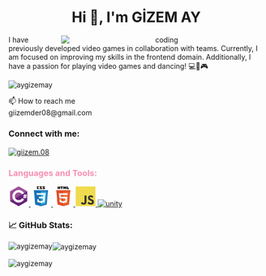 <h1 align="center">Hi 👋, I'm GİZEM AY</h1>
<p align="center">
  <img align="right" alt="coding" width="400" src="https://i.pinimg.com/originals/e1/85/18/e18518c6d24257c6fb02e3c95a862d85.gif" />
</p>

<p align="left">
  I have previously developed video games in collaboration with teams. 
  Currently, I am focused on improving my skills in the frontend domain. 
  Additionally, I have a passion for playing video games and dancing! 💻💃🎮
</p>

<p align="left">
  <img src="https://komarev.com/ghpvc/?username=aygizemay&label=Profile%20views&color=f78fb3&style=flat" alt="aygizemay" />
</p>

<p align="left">
  📫 How to reach me<br>
  giizemder08@gmail.com
</p>

<h3 align="left">Connect with me:</h3>
<p align="left">
<a href="https://instagram.com/giizem.08" target="blank"><img align="center" src="https://raw.githubusercontent.com/rahuldkjain/github-profile-readme-generator/master/src/images/icons/Social/instagram.svg" alt="giizem.08" height="30" width="40" /></a>
</p>




<h3 align="left" style="color: rgb(247, 143, 179);">Languages and Tools:</h3>
<p align="left" style="color: rgb(247, 143, 179);">
  <a href="https://www.w3schools.com/cs/" target="_blank" rel="noreferrer">
    <img src="https://raw.githubusercontent.com/devicons/devicon/master/icons/csharp/csharp-original.svg" alt="csharp" width="40" height="40"/>
  </a>
  <a href="https://www.w3schools.com/css/" target="_blank" rel="noreferrer">
    <img src="https://raw.githubusercontent.com/devicons/devicon/master/icons/css3/css3-original-wordmark.svg" alt="css3" width="40" height="40"/>
  </a>
  <a href="https://www.w3.org/html/" target="_blank" rel="noreferrer">
    <img src="https://raw.githubusercontent.com/devicons/devicon/master/icons/html5/html5-original-wordmark.svg" alt="html5" width="40" height="40"/>
  </a>
  <a href="https://developer.mozilla.org/en-US/docs/Web/JavaScript" target="_blank" rel="noreferrer">
    <img src="https://raw.githubusercontent.com/devicons/devicon/master/icons/javascript/javascript-original.svg" alt="javascript" width="40" height="40"/>
  </a>
  <a href="https://unity.com/" target="_blank" rel="noreferrer">
    <img src="https://www.vectorlogo.zone/logos/unity3d/unity3d-icon.svg" alt="unity" width="40" height="40"/>
  </a>
</p>


<h3 align="left">📈 GitHub Stats:</h3>

<p>
  <img align="left" src="https://github-readme-stats.vercel.app/api/top-langs?username=aygizemay&show_icons=true&title_color=f78fb3&text_color=f8a5c2&bg_color=000000&hide_border=true&locale=en&layout=compact" alt="aygizemay" />
</p>

<p>
  <img align="center" src="https://github-readme-stats.vercel.app/api?username=aygizemay&show_icons=true&title_color=f78fb3&text_color=f8a5c2&bg_color=000000&hide_border=true&locale=tr" alt="aygizemay" />
</p>

<p>
  <img align="center" src="https://github-readme-streak-stats.herokuapp.com/?user=aygizemay&theme=highcontrast" alt="aygizemay" />
</p>


